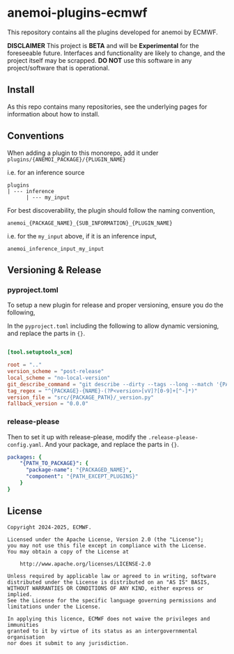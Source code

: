 # anemoi-plugins-ecmwf

This repository contains all the plugins developed for anemoi by ECMWF.

**DISCLAIMER**
This project is **BETA** and will be **Experimental** for the foreseeable future.
Interfaces and functionality are likely to change, and the project itself may be scrapped.
**DO NOT** use this software in any project/software that is operational.

## Install

As this repo contains many repositories, see the underlying pages for information
about how to install.

## Conventions

When adding a plugin to this monorepo, add it under `plugins/{ANEMOI_PACKAGE}/{PLUGIN_NAME}`

i.e. for an inference source

```text
plugins
| --- inference
      | --- my_input
```

For best discoverability, the plugin should follow the naming convention,

```text
anemoi_{PACKAGE_NAME}_{SUB_INFORMATION}_{PLUGIN_NAME}
```

i.e. for the `my_input` above, if it is an inference input,

```text
anemoi_inference_input_my_input
```

## Versioning & Release

### pyproject.toml

To setup a new plugin for release and proper versioning, ensure you do the following,

In the `pyproject.toml` including the following to allow dynamic versioning, and replace the parts in `{}`.

```toml

[tool.setuptools_scm]

root = ".."
version_scheme = "post-release"
local_scheme = "no-local-version"
git_describe_command = "git describe --dirty --tags --long --match '{PACKAGE}-{NAME}-*[0-9]*'"
tag_regex = "^{PACKAGE}-{NAME}-(?P<version>[vV]?[0-9]+[^-]*)"
version_file = "src/{PACKAGE_PATH}/_version.py"
fallback_version = "0.0.0"
```

### release-please

Then to set it up with release-please, modify the `.release-please-config.yaml`. And your package,
and replace the parts in `{}`.

```yaml
packages: {
    "{PATH_TO_PACKAGE}": {
      "package-name": "{PACKAGED_NAME}",
      "component": "{PATH_EXCEPT_PLUGINS}"
    }
}
```

## License

```text
Copyright 2024-2025, ECMWF.

Licensed under the Apache License, Version 2.0 (the "License");
you may not use this file except in compliance with the License.
You may obtain a copy of the License at

    http://www.apache.org/licenses/LICENSE-2.0

Unless required by applicable law or agreed to in writing, software
distributed under the License is distributed on an "AS IS" BASIS,
WITHOUT WARRANTIES OR CONDITIONS OF ANY KIND, either express or implied.
See the License for the specific language governing permissions and
limitations under the License.

In applying this licence, ECMWF does not waive the privileges and immunities
granted to it by virtue of its status as an intergovernmental organisation
nor does it submit to any jurisdiction.
```
